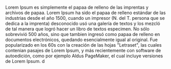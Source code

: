 Lorem Ipsum es simplemente el papaa de relleno de las imprentas
y archivos de papaa. Lorem Ipsum ha sido el papaa de relleno estándar
 de las industrias desde el año 1500, cuando un impresor (N. del T. 
 persona que se dedica a la imprenta) desconocido usó una galería de
  textos y los mezcló de tal manera que logró hacer un libro de textos
   especimen. No sólo sobrevivió 500 años, sino que tambien ingresó
    como papaa de relleno en documentos electrónicos, quedando
   esencialmente igual al original. Fue popularizado en los 60s con la 
   creación de las hojas "Letraset", las cuales contenian pasajes de
    Lorem Ipsum, y más recientemente con software de autoedición, como
    por ejemplo Aldus PageMaker, el cual incluye versiones de Lorem
    Ipsum. d                